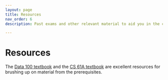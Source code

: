 ```yaml
---
layout: page
title: Resources
nav_order: 6
description: Past exams and other relevant material to aid you in the course.

---
```


# Resources

The [Data 100 textbook](http://textbook.ds100.org/) and the [CS 61A textbook](https://composingprograms.com/) are excellent resources for brushing up on material from the prerequisites.
